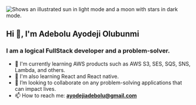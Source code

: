 <picture>
  <img alt="Shows an illustrated sun in light mode and a moon with stars in dark mode." src="https://github.com/Adeyod/Adeyod/assets/36342338/fc34fb82-957f-45f9-b195-6d0b041b9e2d">
</picture>


## Hi 👋, I'm Adebolu Ayodeji Olubunmi
### I am a logical FullStack developer and a problem-solver.
- 🌱 I'm currently learning AWS products such as AWS S3, SES, SQS, SNS, Lambda, and others.
- 💬 I'm also learning React and React native.
- 👯 I’m looking to collaborate on any problem-solving applications that can impact lives.
- 📫 How to reach me: **ayodejiadebolu@gmail.com**


<!--![Default_design_a_background_setting_of_a_software_developer_st_1 (1)](https://github.com/Adeyod/Adeyod/assets/36342338/72e5809b-36c4-4e06-8309-3e91a2bbed8b)

**Adeyod/Adeyod** is a ✨ _special_ ✨ repository because its `README.md` (this file) appears on your GitHub profile.

Here are some ideas to get you started:


### I'm also learning React and React native.


- 🔭 I’m currently working on ...
- 🌱 I'm currently learning AWS products such as AWS S3, SES, SQS, SNS, Lambda, and others.
- 👯 I’m looking to collaborate on any problem-solving applications that can impact lives
- 🤔 I’m looking for help with ...
- 💬 Ask me about ...
- 📫 How to reach me: ayodejiadebolu@gmail.com
- 😄 Pronouns: ...
- ⚡ Fun fact: I love playing chess because it helps in logical reasoning
-->
